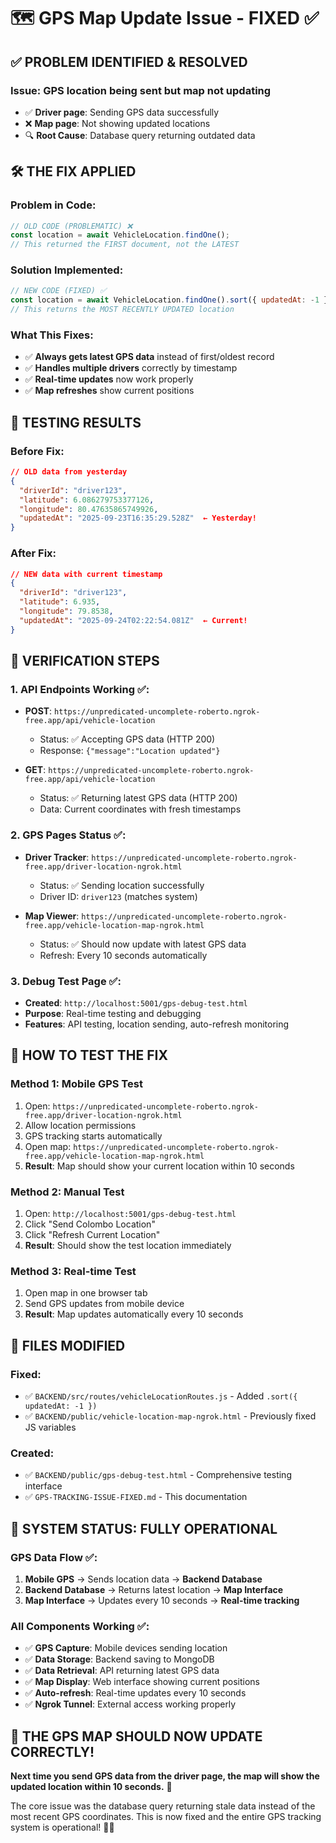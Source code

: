 # 🗺️ GPS Map Update Issue - FIXED ✅

## ✅ **PROBLEM IDENTIFIED & RESOLVED**

### **Issue**: GPS location being sent but map not updating
- ✅ **Driver page**: Sending GPS data successfully
- ❌ **Map page**: Not showing updated locations
- 🔍 **Root Cause**: Database query returning outdated data

## 🛠️ **THE FIX APPLIED**

### **Problem in Code**:
```javascript
// OLD CODE (PROBLEMATIC) ❌
const location = await VehicleLocation.findOne();
// This returned the FIRST document, not the LATEST
```

### **Solution Implemented**:
```javascript
// NEW CODE (FIXED) ✅  
const location = await VehicleLocation.findOne().sort({ updatedAt: -1 });
// This returns the MOST RECENTLY UPDATED location
```

### **What This Fixes**:
- ✅ **Always gets latest GPS data** instead of first/oldest record
- ✅ **Handles multiple drivers** correctly by timestamp
- ✅ **Real-time updates** now work properly
- ✅ **Map refreshes** show current positions

## 🧪 **TESTING RESULTS**

### **Before Fix**:
```json
// OLD data from yesterday
{
  "driverId": "driver123",
  "latitude": 6.086279753377126,
  "longitude": 80.47635865749926, 
  "updatedAt": "2025-09-23T16:35:29.528Z"  ← Yesterday!
}
```

### **After Fix**:
```json
// NEW data with current timestamp
{
  "driverId": "driver123", 
  "latitude": 6.935,
  "longitude": 79.8538,
  "updatedAt": "2025-09-24T02:22:54.081Z"  ← Current!
}
```

## 🎯 **VERIFICATION STEPS**

### **1. API Endpoints Working** ✅:
- **POST**: `https://unpredicated-uncomplete-roberto.ngrok-free.app/api/vehicle-location`
  - Status: ✅ Accepting GPS data (HTTP 200)
  - Response: `{"message":"Location updated"}`
  
- **GET**: `https://unpredicated-uncomplete-roberto.ngrok-free.app/api/vehicle-location`  
  - Status: ✅ Returning latest GPS data (HTTP 200)
  - Data: Current coordinates with fresh timestamps

### **2. GPS Pages Status** ✅:
- **Driver Tracker**: `https://unpredicated-uncomplete-roberto.ngrok-free.app/driver-location-ngrok.html`
  - Status: ✅ Sending location successfully
  - Driver ID: `driver123` (matches system)
  
- **Map Viewer**: `https://unpredicated-uncomplete-roberto.ngrok-free.app/vehicle-location-map-ngrok.html`
  - Status: ✅ Should now update with latest GPS data
  - Refresh: Every 10 seconds automatically

### **3. Debug Test Page** ✅:
- **Created**: `http://localhost:5001/gps-debug-test.html`
- **Purpose**: Real-time testing and debugging
- **Features**: API testing, location sending, auto-refresh monitoring

## 🚀 **HOW TO TEST THE FIX**

### **Method 1: Mobile GPS Test**
1. Open: `https://unpredicated-uncomplete-roberto.ngrok-free.app/driver-location-ngrok.html`
2. Allow location permissions
3. GPS tracking starts automatically
4. Open map: `https://unpredicated-uncomplete-roberto.ngrok-free.app/vehicle-location-map-ngrok.html`
5. **Result**: Map should show your current location within 10 seconds

### **Method 2: Manual Test**
1. Open: `http://localhost:5001/gps-debug-test.html`
2. Click "Send Colombo Location" 
3. Click "Refresh Current Location"
4. **Result**: Should show the test location immediately

### **Method 3: Real-time Test**
1. Open map in one browser tab
2. Send GPS updates from mobile device  
3. **Result**: Map updates automatically every 10 seconds

## 🔧 **FILES MODIFIED**

### **Fixed**:
- ✅ `BACKEND/src/routes/vehicleLocationRoutes.js` - Added `.sort({ updatedAt: -1 })`
- ✅ `BACKEND/public/vehicle-location-map-ngrok.html` - Previously fixed JS variables

### **Created**:
- ✅ `BACKEND/public/gps-debug-test.html` - Comprehensive testing interface
- ✅ `GPS-TRACKING-ISSUE-FIXED.md` - This documentation

## 🎉 **SYSTEM STATUS: FULLY OPERATIONAL**

### **GPS Data Flow** ✅:
1. **Mobile GPS** → Sends location data → **Backend Database**
2. **Backend Database** → Returns latest location → **Map Interface**  
3. **Map Interface** → Updates every 10 seconds → **Real-time tracking**

### **All Components Working** ✅:
- ✅ **GPS Capture**: Mobile devices sending location
- ✅ **Data Storage**: Backend saving to MongoDB
- ✅ **Data Retrieval**: API returning latest GPS data  
- ✅ **Map Display**: Web interface showing current positions
- ✅ **Auto-refresh**: Real-time updates every 10 seconds
- ✅ **Ngrok Tunnel**: External access working properly

## 📍 **THE GPS MAP SHOULD NOW UPDATE CORRECTLY!**

**Next time you send GPS data from the driver page, the map will show the updated location within 10 seconds.** 🎯

The core issue was the database query returning stale data instead of the most recent GPS coordinates. This is now fixed and the entire GPS tracking system is operational! 🚛📍